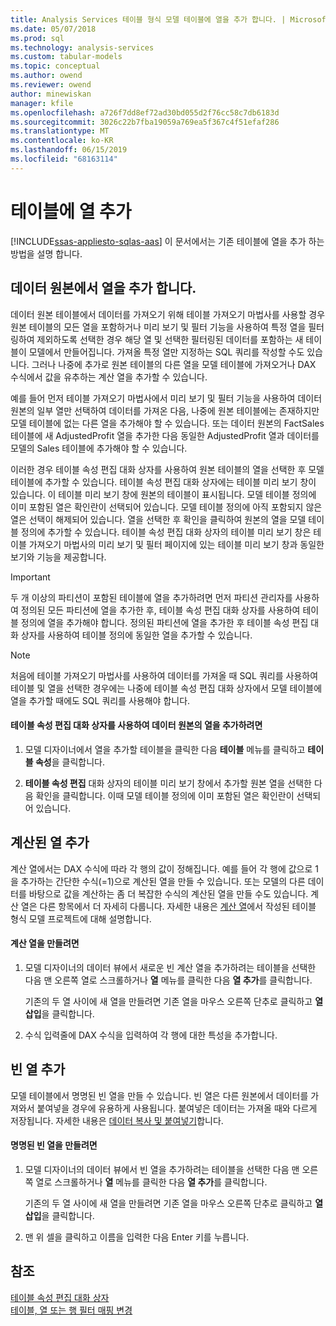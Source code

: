 ```yaml
---
title: Analysis Services 테이블 형식 모델 테이블에 열을 추가 합니다. | Microsoft Docs
ms.date: 05/07/2018
ms.prod: sql
ms.technology: analysis-services
ms.custom: tabular-models
ms.topic: conceptual
ms.author: owend
ms.reviewer: owend
author: minewiskan
manager: kfile
ms.openlocfilehash: a726f7dd8ef72ad30bd055d2f76cc58c7db6183d
ms.sourcegitcommit: 3026c22b7fba19059a769ea5f367c4f51efaf286
ms.translationtype: MT
ms.contentlocale: ko-KR
ms.lasthandoff: 06/15/2019
ms.locfileid: "68163114"
---
```

# <a name="add-columns-to-a-table"></a>테이블에 열 추가
[!INCLUDE[ssas-appliesto-sqlas-aas](../../includes/ssas-appliesto-sqlas-aas.md)]
  이 문서에서는 기존 테이블에 열을 추가 하는 방법을 설명 합니다.  
  
## <a name="add-columns-from-the-datasource"></a>데이터 원본에서 열을 추가 합니다.  
 데이터 원본 테이블에서 데이터를 가져오기 위해 테이블 가져오기 마법사를 사용할 경우 원본 테이블의 모든 열을 포함하거나 미리 보기 및 필터 기능을 사용하여 특정 열을 필터링하여 제외하도록 선택한 경우 해당 열 및 선택한 필터링된 데이터를 포함하는 새 테이블이 모델에서 만들어집니다. 가져올 특정 열만 지정하는 SQL 쿼리를 작성할 수도 있습니다. 그러나 나중에 추가로 원본 테이블의 다른 열을 모델 테이블에 가져오거나 DAX 수식에서 값을 유추하는 계산 열을 추가할 수 있습니다.  
  
 예를 들어 먼저 테이블 가져오기 마법사에서 미리 보기 및 필터 기능을 사용하여 데이터 원본의 일부 열만 선택하여 데이터를 가져온 다음, 나중에 원본 테이블에는 존재하지만 모델 테이블에 없는 다른 열을 추가해야 할 수 있습니다. 또는 데이터 원본의 FactSales 테이블에 새 AdjustedProfit 열을 추가한 다음 동일한 AdjustedProfit 열과 데이터를 모델의 Sales 테이블에 추가해야 할 수 있습니다.  
  
 이러한 경우 테이블 속성 편집 대화 상자를 사용하여 원본 테이블의 열을 선택한 후 모델 테이블에 추가할 수 있습니다. 테이블 속성 편집 대화 상자에는 테이블 미리 보기 창이 있습니다. 이 테이블 미리 보기 창에 원본의 테이블이 표시됩니다. 모델 테이블 정의에 이미 포함된 열은 확인란이 선택되어 있습니다. 모델 테이블 정의에 아직 포함되지 않은 열은 선택이 해제되어 있습니다. 열을 선택한 후 확인을 클릭하여 원본의 열을 모델 테이블 정의에 추가할 수 있습니다. 테이블 속성 편집 대화 상자의 테이블 미리 보기 창은 테이블 가져오기 마법사의 미리 보기 및 필터 페이지에 있는 테이블 미리 보기 창과 동일한 보기와 기능을 제공합니다.  
  
> [!IMPORTANT]  
>  두 개 이상의 파티션이 포함된 테이블에 열을 추가하려면 먼저 파티션 관리자를 사용하여 정의된 모든 파티션에 열을 추가한 후, 테이블 속성 편집 대화 상자를 사용하여 테이블 정의에 열을 추가해야 합니다. 정의된 파티션에 열을 추가한 후 테이블 속성 편집 대화 상자를 사용하여 테이블 정의에 동일한 열을 추가할 수 있습니다.  
  
> [!NOTE]  
>  처음에 테이블 가져오기 마법사를 사용하여 데이터를 가져올 때 SQL 쿼리를 사용하여 테이블 및 열을 선택한 경우에는 나중에 테이블 속성 편집 대화 상자에서 모델 테이블에 열을 추가할 때에도 SQL 쿼리를 사용해야 합니다.  
  
#### <a name="to-add-a-column-from-the-data-source-by-using-the-edit-table-properties-dialog-box"></a>테이블 속성 편집 대화 상자를 사용하여 데이터 원본의 열을 추가하려면  
  
1.  모델 디자이너에서 열을 추가할 테이블을 클릭한 다음 **테이블** 메뉴를 클릭하고  **테이블 속성**을 클릭합니다.  
  
2.  **테이블 속성 편집** 대화 상자의 테이블 미리 보기 창에서 추가할 원본 열을 선택한 다음 확인을 클릭합니다. 이때 모델 테이블 정의에 이미 포함된 열은 확인란이 선택되어 있습니다.  
  
## <a name="add-a-calculated-column"></a>계산된 열 추가  
 계산 열에서는 DAX 수식에 따라 각 행의 값이 정해집니다. 예를 들어 각 행에 값으로 1을 추가하는 간단한 수식(=1)으로 계산된 열을 만들 수 있습니다. 또는 모델의 다른 데이터를 바탕으로 값을 계산하는 좀 더 복잡한 수식의 계산된 열을 만들 수도 있습니다. 계산 열은 다른 항목에서 더 자세히 다룹니다. 자세한 내용은 [계산 열](../../analysis-services/tabular-models/ssas-calculated-columns.md)에서 작성된 테이블 형식 모델 프로젝트에 대해 설명합니다.  
  
#### <a name="to-create-a-calculated-column"></a>계산 열을 만들려면  
  
1.  모델 디자이너의 데이터 뷰에서 새로운 빈 계산 열을 추가하려는 테이블을 선택한 다음 맨 오른쪽 열로 스크롤하거나 **열** 메뉴를 클릭한 다음 **열 추가**를 클릭합니다.  
  
     기존의 두 열 사이에 새 열을 만들려면 기존 열을 마우스 오른쪽 단추로 클릭하고 **열 삽입**을 클릭합니다.  
  
2.  수식 입력줄에 DAX 수식을 입력하여 각 행에 대한 특성을 추가합니다.  
  
## <a name="add-a-blank-column"></a>빈 열 추가  
 모델 테이블에서 명명된 빈 열을 만들 수 있습니다. 빈 열은 다른 원본에서 데이터를 가져와서 붙여넣을 경우에 유용하게 사용됩니다. 붙여넣은 데이터는 가져올 때와 다르게 저장됩니다. 자세한 내용은 [데이터 복사 및 붙여넣기](../../analysis-services/tabular-models/ssas-import-data-copy-and-paste-data.md)합니다.  
  
#### <a name="to-create-a-named-blank-column"></a>명명된 빈 열을 만들려면  
  
1.  모델 디자이너의 데이터 뷰에서 빈 열을 추가하려는 테이블을 선택한 다음 맨 오른쪽 열로 스크롤하거나 **열** 메뉴를 클릭한 다음 **열 추가**를 클릭합니다.  
  
     기존의 두 열 사이에 새 열을 만들려면 기존 열을 마우스 오른쪽 단추로 클릭하고 **열 삽입**을 클릭합니다.  
  
2.  맨 위 셀을 클릭하고 이름을 입력한 다음 Enter 키를 누릅니다.  
  
## <a name="see-also"></a>참조  
 [테이블 속성 편집 대화 상자](http://msdn.microsoft.com/library/8d913e83-7246-44cc-8fc7-31729023c0d8)   
 [테이블, 열 또는 행 필터 매핑 변경](../../analysis-services/tabular-models/change-table-column-or-row-filter-mappings-ssas-tabular.md)  
  
  
